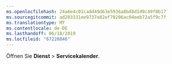 ```yaml
---
ms.openlocfilehash: 24a6e4c01cadd49d63e5936a8bd8d1d9c49f8b17
ms.sourcegitcommit: ad203331ee9737e82ef70206ac04eeb72a5f9c7f
ms.translationtype: MT
ms.contentlocale: de-DE
ms.lasthandoff: 06/18/2019
ms.locfileid: "67228846"
---
```

Öffnen Sie **Dienst** > **Servicekalender**.
